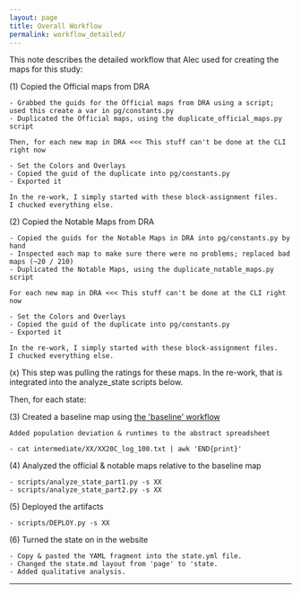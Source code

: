 ```yaml
---
layout: page
title: Overall Workflow
permalink: workflow_detailed/
---
```


This note describes the detailed workflow that Alec used for creating the maps for this study:

(1) Copied the Official maps from DRA

    - Grabbed the guids for the Official maps from DRA using a script; used this create a var in pg/constants.py
    - Duplicated the Official maps, using the duplicate_official_maps.py script 

    Then, for each new map in DRA <<< This stuff can't be done at the CLI right now

    - Set the Colors and Overlays
    - Copied the guid of the duplicate into pg/constants.py
    - Exported it

    In the re-work, I simply started with these block-assignment files.
    I chucked everything else.

(2) Copied the Notable Maps from DRA

    - Copied the guids for the Notable Maps in DRA into pg/constants.py by hand
    - Inspected each map to make sure there were no problems; replaced bad maps (~20 / 210)
    - Duplicated the Notable Maps, using the duplicate_notable_maps.py script 

    For each new map in DRA <<< This stuff can't be done at the CLI right now

    - Set the Colors and Overlays
    - Copied the guid of the duplicate into pg/constants.py
    - Exported it

    In the re-work, I simply started with these block-assignment files.
    I chucked everything else.

(x) This step was pulling the ratings for these maps. In the re-work, that is integrated into the analyze_state scripts below.

Then, for each state:

(3) Created a baseline map using [the 'baseline' workflow](baseline_workflow.markdown) 

    Added population deviation & runtimes to the abstract spreadsheet

    - cat intermediate/XX/XX20C_log_100.txt | awk 'END{print}'

(4) Analyzed the official & notable maps relative to the baseline map

    - scripts/analyze_state_part1.py -s XX
    - scripts/analyze_state_part2.py -s XX

(5) Deployed the artifacts

    - scripts/DEPLOY.py -s XX

(6) Turned the state on in the website

    - Copy & pasted the YAML fragment into the state.yml file. 
    - Changed the state.md layout from 'page' to 'state.
    - Added qualitative analysis.

--------
